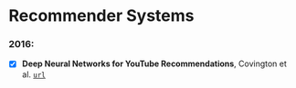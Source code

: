 # Recommender Systems

### 2016:

- [X] **Deep Neural Networks for YouTube Recommendations**, Covington et al.
[`url`](https://ai.google/research/pubs/pub45530)
